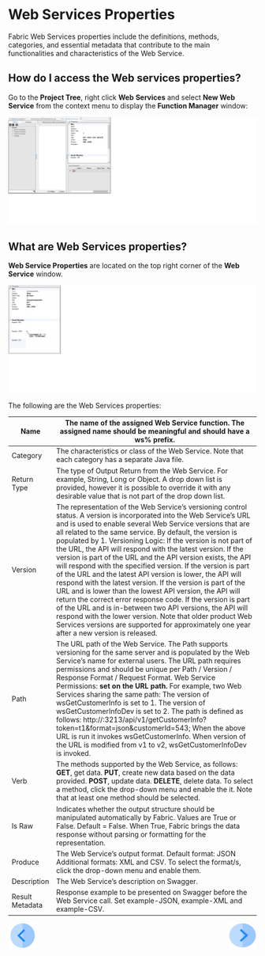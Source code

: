 # **Web Services Properties** 

Fabric Web Services properties include the definitions, methods, categories, and essential metadata that contribute to the main functionalities and characteristics of the Web Service.  

## **How do** **I** **access** **the** **Web services properties?** 

Go to the **Project Tree**, right click **Web** **Services** and select **New Web Service** from the context menu to display the **Function Manager** window: 

<img src="/articles/15_web_services/images/Web-Service-KI-3-1.png" alt="drawing"/> 

## What are Web Services properties? 

**Web Service Properties** are located on the top right corner of the **Web Service** window. 

 <img src="/articles/15_web_services/images/Web-Service-KI-2-1.png" alt="drawing"/> 

The following are the Web Services properties: 

| Name            | The name of the assigned Web Service function. The assigned name should be meaningful and should have a ws% prefix. |
| --------------- | ------------------------------------------------------------ |
| Category        | The characteristics or class of the Web Service. Note that each category has a separate Java file. |
| Return Type     | The type of Output Return from the Web Service. For example, String, Long or Object. A drop down list is provided, however it is possible to override it with any desirable value that is not part of the drop down list. |
| Version         | The representation of the Web Service’s versioning control status. A version is incorporated into the Web Service’s URL and is used to enable several Web Service versions that are all related to the same service. By default, the version is populated by 1. Versioning Logic: If the version is not part of the URL, the API will respond with the latest version. If the version is part of the URL and the API version exists, the API will respond with the specified version. If the version is part of the URL and the latest API version is lower, the API will respond with the latest version. If the version is part of the URL and is lower than the lowest API version, the API will return the correct error response code. If the version is part of the URL and is in-between two API versions, the API will respond with the lower version. Note that older product Web Services versions are supported for approximately one year after a new version is released. |
| Path            | The URL path of the Web Service. The Path supports versioning for the same server and is populated by the Web Service’s name for external users. The URL path requires permissions and should be unique per Path / Version / Response Format / Request Format. Web Service Permissions: **set on the URL path.** For example, two Web Services sharing the same path: The version of wsGetCustomerInfo is set to 1. The version of wsGetCustomerInfoDev is set to 2.  The path is defined as follows: http://<Fabric IP address>:3213/api/v1/getCustomerInfo?token=t1&format=json&customerId=543; When the above URL is run it invokes wsGetCustomerInfo. When version of the URL is modified from v1 to v2, wsGetCustomerInfoDev is invoked. |
| Verb            | The methods supported by the Web Service, as follows: **GET**, get data. **PUT**, create new data based on the data provided. **POST**, update data. **DELETE**, delete data. To select a method, click the drop-down menu and enable the it. Note that at least one method should be selected. |
| Is Raw          | Indicates whether the output structure should be manipulated automatically by Fabric. Values are True or False. Default = False. When True, Fabric brings the data response without parsing or formatting for the representation. |
| Produce         | The Web Service’s output format. Default format: JSON Additional formats: XML and CSV. To select the format/s, click the drop-down menu and enable them. |
| Description     | The Web Service’s description on Swagger.                    |
| Result Metadata | Response example to be presented on Swagger before the Web Service call. Set example-JSON, example-XML and example-CSV. |

[![Previous](/articles/images/Previous.png)](/articles/15_web_services/01_web_services_overview.md)[<img align="right" width="60" height="54" src="/articles/images/Next.png">](/articles/15_web_services/03_create_a_web_service.md)

